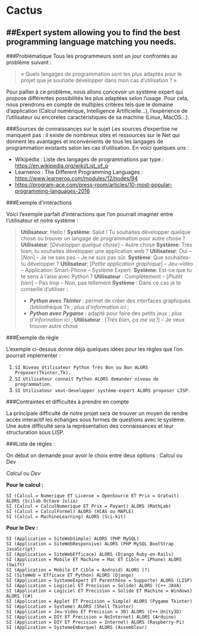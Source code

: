# Cactus
##Expert system allowing you to find the best programming language matching you needs.
----------
###Problématique
Tous les programmeurs sont un jour confrontés au problème suivant :
>« Quels langages de programmation sont les plus adaptés pour le projet
> que je souhaite développer dans mon cas d’utilisation ? »





Pour pallier à ce problème, nous allons concevoir un système expert qui propose différentes possibilités les plus adaptées selon l’usage.
Pour cela, nous prendrons en compte de multiples critères tels que le domaine d’application (Calcul numérique, Intelligence Artificielle...), l’expérience de l’utilisateur ou encoreles caractéristiques de sa machine (Linux, MacOS...).

###Sources de connaissances sur le sujet
Les sources d’expertise ne manquent pas : il existe de nombreux sites et ressources sur le Net qui donnent les avantages et inconvénients de tous les langages de programmation existants selon les cas d’utilisation. En voici quelques uns :
 - Wikipédia : Liste des langages de programmations par type : https://en.wikipedia.org/wiki/List_of_p
 - Learneroo : The Different Programming Languages : https://www.learneroo.com/modules/12/nodes/94
 - https://program-ace.com/press-room/articles/10-most-popular-programming-languages-2016

###Exemple d’intéractions

Voici l’exemple parfait d’intéractions que l’on pourrait imaginer entre l’utilisateur et
notre système :

>**Utilisateur**: Hello !
>**Système**: Salut ! Tu souhaites développer quelque chose ou trouver un langage de programmation pour autre chose ?
>**Utilisateur**: [*Développer quelque chose*] – Autre chose
>**Système**: Très bien, tu souhaites développer une application web ?
>**Utilisateur**: Oui – [*Non*] – Je ne sais pas – Je ne suis pas sûr.
>**Système**: Que souhaites-tu développer ?
>**Utilisateur**: [*Petite application graphique*] – Jeu-vidéo – Application Smart-Phone
>– Système Expert.
>**Système**: Est-ce que tu te sens à l’aise avec Python ?
>**Utilisateur** : Complètement – [*Plutôt bien*] – Pas trop – Non, pas tellement
>**Système** : Dans ce cas je te conseille d’utiliser :
>- ***Python avec Tkinter*** : permet de créer des interfaces graphiques (bibliothèque Tk ; *plus d’information ici* ;
>- ***Python avec Pygame*** : adapté pour faire des petits jeux ; *plus d’information ici* ;
>**Utilisateur** : [*Très bien, ça me va !*] – Je veux trouver autre chose

###Exemple de règle

L’exemple ci-dessus donne déjà quelques idées pour les règles que l’on pourrait implémenter :
  1. `SI Niveau Utilisateur Python Très Bon ou Bon ALORS Proposer(Tkinter,Tk).`
  2. `SI Utilisateur connait Python ALORS demander niveau de programmation.`
  3. `SI Utilisateur veut-developper système-expert ALORS proposer LISP.`

###Contraintes et difficultés à prendre en compte

La principale difficulté de notre projet sera de trouver un moyen de rendre accès interactif les échanges sous formes de questions avec le système. Une autre difficulté sera la représentation des connaissances et leur structuration sous LISP.

###Liste de règles :

On début on demande pour avoir le choix entre deux options : Calcul ou Dev

*Calcul* ou *Dev*

**Pour le calcul :**
```
SI (Calcul = Numerique ET License = OpenSource ET Prix = Gratuit) ALORS (Scilab Octave Julia)
SI (Calcul = CalculNumerique ET Prix = Payant) ALORS (MathLab)
SI (Calcul = CalculFormel) ALORS (XCAS ou MAPLE)
SI (Calcul = MachineLearning) ALORS (Sci-kit)
```
**Pour le Dev :**
```
SI (Application = SiteWebSimple) ALORS (PHP MySQL)
SI (Application = SiteWebResponsive) ALORS (PHP MySQL BootStrap JavaScript)
SI (Application = SiteWebEfficace) ALORS (Django Ruby-on-Rails)
SI (Application = Mobile ET Machine = Mac ET Cible = iPhone) ALORS (Swift)
SI (Application = Mobile ET Cible = Android) ALORS (?)
SI (SiteWeb = Efficace ET Python) ALORS (Django)
SI (Application = SystemeExpert ET Parenthèse = Supporte) ALORS (LISP)
SI (Application = Logiciel ET Precision = Solide) ALORS (C++ JAVA)
SI (Application = Logiciel ET Precision = Solide ET Machine = Windows) ALORS (C#)
SI (Application = Applet ET Precision = Simple) ALORS (Pygame Tkinter)
SI (Application = Systeme) ALORS (Shell Tkinter)
SI (Application = Jeu-Vidéo ET Precision = 3D) ALORS (C++ Unity3D)
SI (Application = DIY ET Precision = NoInternet) ALORS (Arduino)
SI (Application = DIY ET Precision = Internet) ALORS (Raspberry-Pi)
SI (Application = SystemeEmbarque) ALORS (Assembleur)
```

